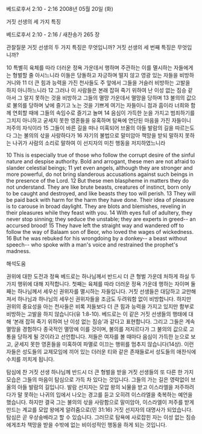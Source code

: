 베드로후서 2:10 - 2:16 
2008년 05월 20일 (화)

거짓 선생의 세 가지 특징



베드로후서 2:10 - 2:16 / 새찬송가 265 장


관찰질문
거짓 선생의 두 가지 특징은 무엇입니까? 
거짓 선생의 세 번째 특징은 무엇입니까? 

10 특별히 육체를 따라 더러운 정욕 가운데서 행하며 주관하는 이를 멸시하는 자들에게는 형벌할 줄 아시느니라 이들은 당돌하고 자긍하며 떨지 않고 영광 있는 자들을 비방하거니와 11 더 큰 힘과 능력을 가진 천사들도 주 앞에서 그들을 거슬러 비방하는 고발을 하지 아니하느니라 12 그러나 이 사람들은 본래 잡혀 죽기 위하여 난 이성 없는 짐승 같아서 그 알지 못하는 것을 비방하고 그들의 멸망 가운데서 멸망을 당하며 13 불의의 값으로 불의를 당하며 낮에 즐기고 노는 것을 기쁘게 여기는 자들이니 점과 흠이라 너희와 함께 연회할 때에 그들의 속임수로 즐기고 놀며 14 음심이 가득한 눈을 가지고 범죄하기를 그치지 아니하고 굳세지 못한 영혼들을 유혹하며 탐욕에 연단된 마음을 가진 자들이니 저주의 자식이라 15 그들이 바른 길을 떠나 미혹되어 브올의 아들 발람의 길을 따르는도다 그는 불의의 삯을 사랑하다가 16 자기의 불법으로 말미암아 책망을 받되 말하지 못하는 나귀가 사람의 소리로 말하여 이 선지자의 미친 행동을 저지하였느니라  

10 This is especially true of those who follow the corrupt desire of the sinful nature and despise authority. Bold and arrogant, these men are not afraid to slander celestial beings; 11 yet even angels, although they are stronger and more powerful, do not bring slanderous accusations against such beings in the presence of the Lord. 12 But these men blaspheme in matters they do not understand. They are like brute beasts, creatures of instinct, born only to be caught and destroyed, and like beasts they too will perish. 13 They will be paid back with harm for the harm they have done. Their idea of pleasure is to carouse in broad daylight. They are blots and blemishes, reveling in their pleasures while they feast with you. 
14 With eyes full of adultery, they never stop sinning; they seduce the unstable; they are experts in greed-- an accursed brood! 15 They have left the straight way and wandered off to follow the way of Balaam son of Beor, who loved the wages of wickedness. 16 But he was rebuked for his wrongdoing by a donkey-- a beast without speech-- who spoke with a man's voice and restrained the prophet's madness.

해석도움





권위에 대한 도전과 정욕  베드로는 하나님께서 반드시 더 큰 형벌 가운데 처하게 하실 두 가지 행위에 대해 지적합니다. 첫째는 육체를 따라 더러운 정욕 가운데 행하는 자이며 둘째는 하나님께서 세우신 권위자를 멸시하는 자들입니다. 거짓 선생들은 대담하고 교만해져서 하나님과 하나님의 세우신 권위자들을 조금도 두려워함 없이 비방합니다. 하지만 권위의 중요성을 아는 천사들은 비록 저들보다 더 큰 힘과 능력을 가지고 있지만 함부로 비방하는 고발을 하지 않습니다(유 1:8-10). 베드로는 이 같은 거짓 선생들의 행태에 대해 ‘본래 잡혀 죽기 위하여 난 이성 없는 짐승’과 같다고 표현합니다. 그리고 그들은 계속 멸망을 경험하다 종국적인 멸망에 이를 것이며, 불의를 저지르다가 그 불의의 값으로 고통을 당하게 될 것이라고 선언합니다. 저들은 여자를 볼 때마다 음심이 가득한 눈으로 보고, 굳세지 못한 영혼들을 미혹하여 파멸로 이끄는 행위를 멈추지 않습니다(14상). 이런 자들은 성도들의 교제모임에 끼어 있는 더러운 티와 같은 존재들로서 성도들의 애찬식에 수치를 끼치게 됩니다.  

탐심에 찬 거짓 선생  하나님께 반드시 더 큰 형벌을 받을 거짓 선생들의 또 다른 한 가지 모습은 그들의 마음이 탐심으로 가득 차 있다는 것입니다. 그들의 가는 길은 영락없이 브올의 아들 발람의 길입니다. 발람 선지자는 모압 왕의 뇌물을 받고 이스라엘을 저주하려다가 말 못하는 나귀의 입에서 나오는 경고를 듣고 오히려 이스라엘을 축복하는 예언을 했습니다. 하지만 결국 그는 불의의 삯을 사랑함으로 말미암아, 이스라엘이 저주를 받게 만드는 계교를 모압 왕에게 알려줌으로(민 31:16) 거짓 선지자의 대명사가 되었습니다. 탐심은 곧 우상숭배라고 할 수 있습니다. 그러므로 탐욕에 사로잡힌 자는 이성 없는 짐승에게조차 책망을 받을 수밖에 없는 비이성적인 행동을 하게 되는 것입니다.
